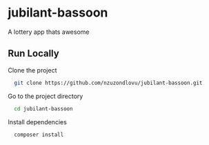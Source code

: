 
# jubilant-bassoon

A lottery app thats awesome

## Run Locally

Clone the project

```bash
  git clone https://github.com/nzuzondlovu/jubilant-bassoon.git
```

Go to the project directory

```bash
  cd jubilant-bassoon
```

Install dependencies

```bash
  composer install
```